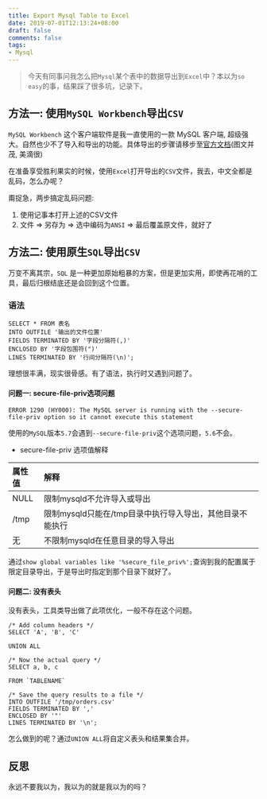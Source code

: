 ```yaml
---
title: Export Mysql Table to Excel
date: 2019-07-01T12:13:24+08:00
draft: false
comments: false
tags: 
- Mysql
---
```



> 今天有同事问我怎么把`Mysql`某个表中的数据导出到`Excel`中？本以为`so easy`的事，结果踩了很多坑，记录下。

## 方法一: 使用`MySQL Workbench`导出`CSV`
`MySQL Workbench` 这个客户端软件是我一直使用的一款 MySQL 客户端, 超级强大。自然也少不了导入和导出的功能。具体导出的步骤请移步至[官方文档](https://dev.mysql.com/doc/workbench/en/wb-admin-export-import-table.html)(图文并茂, 美滴很)

在准备享受胜利果实的时候，使用`Excel`打开导出的`CSV`文件，我去，中文全都是乱码，怎么办呢？

甭捉急，两步搞定乱码问题:

1. 使用记事本打开上述的CSV文件
2. 文件 => 另存为 => 选中编码为`ANSI` => 最后覆盖原文件，就好了

## 方法二: 使用原生`SQL`导出`CSV`
万变不离其宗，`SQL` 是一种更加原始粗暴的方案，但是更加实用，即使再花哨的工具，最后归根结底还是会回到这个位置。

### 语法
```
SELECT * FROM 表名
INTO OUTFILE '输出的文件位置'
FIELDS TERMINATED BY '字段分隔符(,)'
ENCLOSED BY '字段包围符(")'
LINES TERMINATED BY '行间分隔符(\n)';
```

理想很丰满，现实很骨感。有了语法，执行时又遇到问题了。
#### 问题一: secure-file-priv选项问题
```
ERROR 1290 (HY000): The MySQL server is running with the --secure-file-priv option so it cannot execute this statement
```
使用的`MySQL`版本`5.7`会遇到`--secure-file-priv`这个选项问题，`5.6`不会。

- secure-file-priv 选项值解释

|属性值|解释|
|:--|:--|
|NULL|限制mysqld不允许导入或导出|
|/tmp|限制mysqld只能在/tmp目录中执行导入导出，其他目录不能执行|
|无|不限制mysqld在任意目录的导入导出|

通过`show global variables like '%secure_file_priv%';`查询到我的配置属于限定目录导出，于是导出时指定到那个目录下就好了。


#### 问题二: 没有表头
没有表头，工具类导出做了此项优化，一般不存在这个问题。
```
/* Add column headers */
SELECT 'A', 'B', 'C'

UNION ALL

/* Now the actual query */
SELECT a, b, c 

FROM `TABLENAME`

/* Save the query results to a file */
INTO OUTFILE '/tmp/orders.csv'
FIELDS TERMINATED BY ','
ENCLOSED BY '"'
LINES TERMINATED BY '\n';
```
怎么做到的呢？通过`UNION ALL`将自定义表头和结果集合并。


## 反思
永远不要我以为，我以为的就是我以为的吗？





